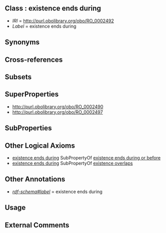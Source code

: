 
## Class : existence ends during

 * *IRI* = http://purl.obolibrary.org/obo/RO_0002492
 * *Label* = existence ends during

## Synonyms


## Cross-references


## Subsets


## SuperProperties

 * <http://purl.obolibrary.org/obo/RO_0002490>
 * <http://purl.obolibrary.org/obo/RO_0002497>

## SubProperties


## Other Logical Axioms

 * [existence ends during](../../RO/92/RO_0002492.md) SubPropertyOf [existence ends during or before](../../RO/97/RO_0002497.md)
 * [existence ends during](../../RO/92/RO_0002492.md) SubPropertyOf [existence overlaps](../../RO/90/RO_0002490.md)

## Other Annotations

 * *[rdf-schema#label](../../el/rdf-schema#label.md)* = existence ends during

## Usage


## External Comments


